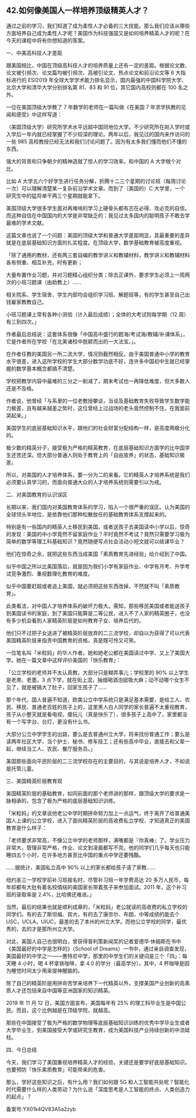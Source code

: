 ## 42.如何像美国人一样培养顶级精英人才？
通过之前的学习，我们知道了成为柔性人才必备的三大技能。那么我们应该从哪些方面培养自己成为柔性人才呢？美国作为科技强国又是如何培养精英人才的呢？在今天的课程中将有你想知道的答案。


一、中美高科技人才差距


跟美国相比，中国在顶级高科技人才的培养质量上还有一定的差距。根据论文数、论文被引频次、论文篇均被引频次、高被引论文、热点论文和前沿论文等 6 大指标进行的 ESI2019 年全球大学学术能力排名显示，国内最强的中国科学院大学、北京大学和清华大学分别排名第 81、83 和 91 位，其它国内高校则都在 100 名之外。


一位在美国顶级大学教了 7 年数学的老师在一篇叫做《在美国 7 年求学执教的见闻和感受》中这样写道：


（美国顶级大学）研究所学术水平远超中国同地位大学。不少研究所在刚入学时或入学后一年内就已经掌握了不少较深的理论。两年以后，我见过的国内来作访问的一些 985 高校教授已经无法和我们讨论问题了。因为有太多我们懂而他们不懂的东西。


强大的背景和只争朝夕的精神造就了惊人的学习效率。和中国的 A 大学做个对比。


比如 A 大学五六个好学生进行任务分解，折腾十二三个星期的讨论班（每周讨论一次）可以理解清楚某一复杂前沿学术文章。而到了（美国的）C 大学里，一个研究生中的猛将单干两三个星期就能拿下。


美国顶级大学很多学生面对再难啃的学习上硬骨头都有志在必得、攻必克的自信。而这种自信在中国国内的大学是非常缺乏的：我见过太多国内的聪明孩子不敢去学最难的学术文献。


这篇文章也说了一个问题：美国的顶级大学和普通大学差距明显，其最重要的差异就是在底层基础知识方面的扎实程度。在顶级大学，数学基础教育被高度重视。


「除了通用的教材，还有两三套自编的教学讲义和教辅材料，教学讲义和教辅材料各有侧重、相互补充，时有更新；


大量布置作业习题，并对习题精心组织分类；除去正课外，要求学生必须上一周两次的小班习题课（由助教上）……


相关院系、学生宿舍、学生内部均会组织学习班、解题班等，有的学生甚至自己出钱雇家教教自己。


小班习题课上常有各种小测验（计入最后成绩）；全体的大考试则每学期（12 周）有三到四次。」


作者最后总结说：这套体系很像「中国高中盛行的题海/考试海/教辅/补课体系」，它是作者所在学校「在北美诸校中脱颖而出的一大法宝。」。


在作者任教的美国另一所二流大学，情况则截然相反。由于美国普通中小学的教育水平很差，进入这所学校的学生大部分数学功底不好，连许多中国初中生就已经掌握的数学基本概念都搞不清楚。


学校把教学内容中最难的三分之一削减了，期末考试也一再降低难度，但大多数人还是不及格。


作者说，他曾经「与系里的一位老教授攀谈，当谈及基础教育失败导致学生数学能力极差，且有越来越差之势时，这位曾经上过战场的老头竟然控制不住，在我面前哭起来。」


美国学生的底层基础知识水平，跟他们的社会财富分配结构一样，是高度两极分化的。


极少数的精英分子，接受极为严格的精英教育，在底层基础知识方面学的比中国学生还苦还深。但大部分普通人则处于教育上的「自由放养」的状态，基础知识极差。


所以，对美国的人才培养体系，要一分为二的来看。它的精英人才培养系统是我们必须要认真学习的，而面向普通大众的人才培养系统则需要引以为戒。


二、对美国教育的认识误区


长期以来，我们国内对美国教育体系的学习，陷入一个很严重的误区。认为美国的全球领头羊地位，是依靠他们那种松散放任的基础教育体系支撑起来的。


特别是有一些国内的精英人士移民到美国，或者送孩子去美国读中小学以后，惊奇的发现：美国的中小学竟然不留家庭作业？平时竟然不考试？竟然只需要学习极为简单的数学等理工科基础知识？竟然随便写点社会活动小短文就可以结课毕业？


他们在惊奇之余，就把这些东西当成美国「素质教育先进经验」给介绍到了中国。


似乎中国之所以比美国落后，就是因为我们小学有家庭作业、中学有月考、升学考试竞争激烈、重视数理化教育的难度。


似乎中国要赶超或者追上美国，就必须把这些东西改掉，不然就不叫「素质教育」。


此类看法，对中国人才培养体系的破坏力极大。需知，那些移民美国或者能送孩子到美国读书的家庭，到了美国只能算是二等公民，进入不了人家的精英圈子，也没有多少机会看到人家精英阶层是如何教育子女、培养后代的。


他们只不过把子女送进了被精英阶层放弃的二三流学校，却自以为获得了可以代表美国精英阶层来指责中国教育的资格，真是既可怜又可笑。


一位笔名叫「米粒妈」的华人作者，她和她老公都在美国读过中学、又上了美国大学。她在一篇文章中这样评价美国的「快乐教育」：


「公立学校的老师并不太认真教，大部分只是糊弄事儿；学校里的 90% 以上学生是老黑、老墨，3 点下学，就在街上混，抽烟喝酒泡妞吸大麻；动不动哪个女生不见了，就是被搞大了肚子，回家生孩子了……


那个年代，国人普遍不知道，欧美公立中学系统只是满足基本需要，是给工人、农民、移民、普通老百姓的孩子上的，这里黑人白人同学的家长普遍不太重视教育，孩子从小整天就是看电视，傻玩儿（真是快乐了），很多孩子上高中了，家里都没有一个写字台、台灯，更没有什么书。


大部分公立中学学生的出路，要么是去普通州立大学，将来找份普通工作；要么是读两年社区大学，当个护士、秘书、修车技工；还有些高中毕业，直接去和父辈一起，继续当工人、农民、餐厅服务员。」


美国那些面向平民阶层的二三流学校存在的主要目的，与其说是培养人才，不如说是托管儿童。


三、美国精英阶层教育观


美国精英阶层的基础教育，如同前面的那个老师讲的那样，跟顶级大学的要求是一脉相承的，包含了极为严格的底层基础知识训练。


「米粒妈」的文章说他老公中学时期拼命努力加上一点运气，终于离开了给普通美国人上课的公立学校，进入了面向精英阶层的高收费私立学校，才知道真正的美国教育是什么样子：


「老师要求非常高，不像公立中学的老师那样，满嘴都是『你真棒』了。学业压力非常大，管理非常严格，作业、论文到凌晨都写不完，他的同学们几乎每天也只能睡四五个小时，在许多地方甚至比中国的重点中学还要残酷。


……据统计，美国私立高中 90% 以上的家长都给孩子请了家教……


纽约圣三一学校学前补习班报名时，尽管补习班一年学费高达 20 多万人民币，每年却都有大批有着名校情结的美国家长带着孩子来参加面试。2011 年，这个补习班的录取率是 2.4%，比哈佛还难进。」


当然，最后的结果也就是顺利成章的，「米粒妈」老公就读的高收费的私立学校的同学们，有的去了斯坦福、宾大，有的去了康奈尔、布朗，中等成绩的能去个 USC，UCLA，UIUC，最差的去了本州的州立大学。而他公立学校的同学，最优秀的，去的才是那所州立大学。


对此，美国人自己也很明白，曾获得普利策新闻奖的记者爱德华·休姆斯在书中《美国最好的中学是怎样的》（School of Dreams）一书中，通过亲自调查发现，美国最好的中学之一——惠特尼中学，那里的中学生们的关键词是三个「四」：每天睡 4 小时，喝 4 杯拿铁咖啡，拿 4.0 的学分（最高学分）。其中，4 杯咖啡是因为睡觉时间太少用来提神醒脑的。


除了自己的精英阶层用拼命苦学来培养下一代精英以外，支撑美国产业创新的高素质人才还包括来自中国等亚洲国家的知识精英。


2019 年 11 月 12 日，美国方面宣布，美国每年有 25% 的理工科毕业生是中国公民。而且，这个比例越是在顶级学院，就越高。


那些在中国接受了极为严格的数学物理等底层基础知识训练的优秀中学毕业生或者大学毕业生，到美国接受大学或研究生教育，成为美国科技产业持续创新的中流砥柱。


四、今日总结


今天，我们学习了美国重视培养精英人才的经验，关键还是要学好底层基础知识。也要预防「快乐素质教育」可能带来的危害。


那么，学好这些知识之后，有什么用？我们如何跟 5G 和人工智能共处呢？智能化时代需要什么样的人类劳动？为什么说「深度思考是人工智能的终点、人类创造力的起点」？


备案号:YX01k4QV83A5a2zyb

